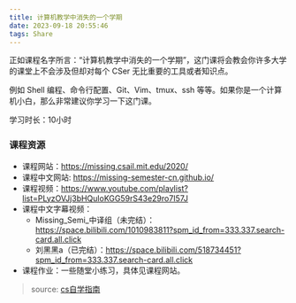 ```yaml
---
title: 计算机教学中消失的一个学期
date: 2023-09-18 20:55:46
tags: Share
---
```

正如课程名字所言：“计算机教学中消失的一个学期”，这门课将会教会你许多大学的课堂上不会涉及但却对每个 CSer 无比重要的工具或者知识点。
<!--more-->
例如 Shell 编程、命令行配置、Git、Vim、tmux、ssh 等等。如果你是一个计算机小白，那么非常建议你学习一下这门课。

学习时长：10小时
### 课程资源
- 课程网站：https://missing.csail.mit.edu/2020/
- 课程中文网站: https://missing-semester-cn.github.io/
- 课程视频：https://www.youtube.com/playlist?list=PLyzOVJj3bHQuloKGG59rS43e29ro7I57J
- 课程中文字幕视频：
  - Missing_Semi_中译组（未完结）：https://space.bilibili.com/1010983811?spm_id_from=333.337.search-card.all.click
  - 刘黑黑a（已完结）：https://space.bilibili.com/518734451?spm_id_from=333.337.search-card.all.click
- 课程作业：一些随堂小练习，具体见课程网站。
> source: [cs自学指南](https://csdiy.wiki/)